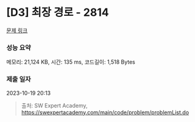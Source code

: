 # [D3] 최장 경로 - 2814 

[문제 링크](https://swexpertacademy.com/main/code/problem/problemDetail.do?contestProbId=AV7GOPPaAeMDFAXB) 

### 성능 요약

메모리: 21,124 KB, 시간: 135 ms, 코드길이: 1,518 Bytes

### 제출 일자

2023-10-19 20:13



> 출처: SW Expert Academy, https://swexpertacademy.com/main/code/problem/problemList.do